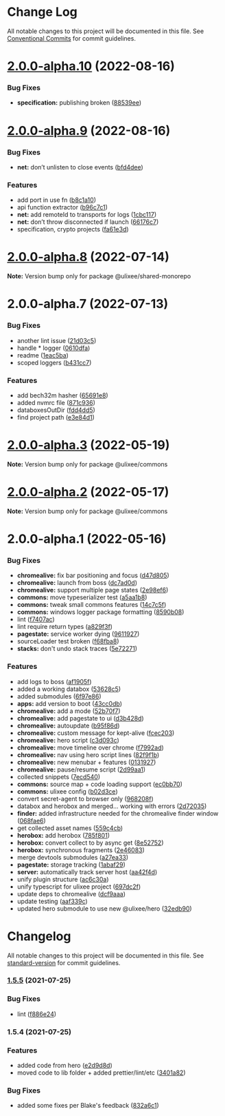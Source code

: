 # Change Log

All notable changes to this project will be documented in this file.
See [Conventional Commits](https://conventionalcommits.org) for commit guidelines.

# [2.0.0-alpha.10](https://github.com/ulixee/shared/compare/v2.0.0-alpha.9...v2.0.0-alpha.10) (2022-08-16)


### Bug Fixes

* **specification:** publishing broken ([88539ee](https://github.com/ulixee/shared/commit/88539ee5b8663d0c19b0518fb3b4ed218dd6dbbe))





# [2.0.0-alpha.9](https://github.com/ulixee/shared/compare/v2.0.0-alpha.8...v2.0.0-alpha.9) (2022-08-16)


### Bug Fixes

* **net:** don’t unlisten to close events ([bfd4dee](https://github.com/ulixee/shared/commit/bfd4deea85cdf72fec319038503744e54b1f5e69))


### Features

* add port in use fn ([b8c1a10](https://github.com/ulixee/shared/commit/b8c1a10c6da91a303d284e0e4c0723bc9f5dcf17))
* api function extractor ([b96c7c1](https://github.com/ulixee/shared/commit/b96c7c1bf68c65cdba9278591507b4a3405c8ab9))
* **net:** add remoteId to transports for logs ([1cbc117](https://github.com/ulixee/shared/commit/1cbc117230644fd1e8dc3ba14b7bf01cfdb3142d))
* **net:** don’t throw disconnected if launch ([66176c7](https://github.com/ulixee/shared/commit/66176c7c4050028749d26a9aa63dd46b0d96d3f1))
* specification, crypto projects ([fa61e3d](https://github.com/ulixee/shared/commit/fa61e3d221dacc3c1509309ebbfc7a05cf43923c))





# [2.0.0-alpha.8](https://github.com/ulixee/commons/compare/v2.0.0-alpha.7...v2.0.0-alpha.8) (2022-07-14)

**Note:** Version bump only for package @ulixee/shared-monorepo





# 2.0.0-alpha.7 (2022-07-13)


### Bug Fixes

* another lint issue ([21d03c5](https://github.com/ulixee/commons/commit/21d03c5321f712657697571a816d6e64feb45a81))
* handle * logger ([0610dfa](https://github.com/ulixee/commons/commit/0610dfa3e306718e7088644189b076b41037fc0a))
* readme ([1eac5ba](https://github.com/ulixee/commons/commit/1eac5bab9e860e3a414fab3c5242492c018afa8a))
* scoped loggers ([b431cc7](https://github.com/ulixee/commons/commit/b431cc71d5878cd4172616cef8ab8066b137df15))


### Features

* add bech32m hasher ([65691e8](https://github.com/ulixee/commons/commit/65691e8ebe2f8cae841e45457fd4cc4ccdfbbab1))
* added nvmrc file ([871c936](https://github.com/ulixee/commons/commit/871c936aaa5974a5021af054ab84b8c25213306c))
* databoxesOutDir ([fdd4dd5](https://github.com/ulixee/commons/commit/fdd4dd51549677b29332ba0bc2ddbdc6fd24f61d))
* find project path ([e3e84d1](https://github.com/ulixee/commons/commit/e3e84d19e6af38e533f536a4627a0dfe3f769006))





# [2.0.0-alpha.3](https://github.com/ulixee/ulixee/compare/v2.0.0-alpha.2...v2.0.0-alpha.3) (2022-05-19)

**Note:** Version bump only for package @ulixee/commons





# [2.0.0-alpha.2](https://github.com/ulixee/ulixee/compare/v2.0.0-alpha.1...v2.0.0-alpha.2) (2022-05-17)

**Note:** Version bump only for package @ulixee/commons





# 2.0.0-alpha.1 (2022-05-16)


### Bug Fixes

* **chromealive:** fix bar positioning and focus ([d47d805](https://github.com/ulixee/ulixee/commit/d47d80514f78f1f92c3bcdcdde6094c1eab28a50))
* **chromealive:** launch from boss ([dc7ad0d](https://github.com/ulixee/ulixee/commit/dc7ad0d4247052d937cbfbb5e6f85c6f1dcd0424))
* **chromealive:** support multiple page states ([2e98ef6](https://github.com/ulixee/ulixee/commit/2e98ef6f1bbc4de3962aec4022435d9e7e1e8500))
* **commons:** move typeserializer test ([a5aa1b8](https://github.com/ulixee/ulixee/commit/a5aa1b8173a897338896e2bf48bae73397d62d76))
* **commons:** tweak small commons features ([14c7c5f](https://github.com/ulixee/ulixee/commit/14c7c5fcf30f3357298c313a6259e2e3bf87437a))
* **commons:** windows logger package formatting ([8590b08](https://github.com/ulixee/ulixee/commit/8590b08d1fcdf735d37cf92ae60636cf43f9c6bf))
* lint ([f7407ac](https://github.com/ulixee/ulixee/commit/f7407ac4e9ea5f5b95643a9e76fd25a26cba0ddf))
* lint require return types ([a829f3f](https://github.com/ulixee/ulixee/commit/a829f3f150e788618f273c7ccfea0a3088ee41d5))
* **pagestate:** service worker dying ([9611927](https://github.com/ulixee/ulixee/commit/9611927eedc6e70321ab0f02c083504a47d203bb))
* sourceLoader test broken ([f68fba8](https://github.com/ulixee/ulixee/commit/f68fba842321b675454fb28300c618b0d394e788))
* **stacks:** don't undo stack traces ([5e72271](https://github.com/ulixee/ulixee/commit/5e7227102d6fe3f58807db1b04de3531d891bead))


### Features

* add logs to boss ([af1905f](https://github.com/ulixee/ulixee/commit/af1905f408df9e1d071ec3cd9e360f1867e413a5))
* added a working databox ([53628c5](https://github.com/ulixee/ulixee/commit/53628c56103c59c962d9d3a76eb51c682e06244b))
* added submodules ([6f97e86](https://github.com/ulixee/ulixee/commit/6f97e86bd876bddc9fe8cab0a3ebdf08913c8dae))
* **apps:** add version to boot ([43cc0db](https://github.com/ulixee/ulixee/commit/43cc0db17fe1ba955ef51cdda5dcc30d0bcfc9de))
* **chromealive:** add a mode ([52b70f7](https://github.com/ulixee/ulixee/commit/52b70f7bbd94f1045a89a13d8933af15dcbbeaf2))
* **chromealive:** add pagestate to ui ([d3b428d](https://github.com/ulixee/ulixee/commit/d3b428d5d1cf1711e396d9e9a1b34ffa537292dc))
* **chromealive:** autoupdate ([b95f86d](https://github.com/ulixee/ulixee/commit/b95f86d1592dac0d73f38cd9032e9c845d79b255))
* **chromealive:** custom message for kept-alive ([fcec203](https://github.com/ulixee/ulixee/commit/fcec203663287245a12c9caf94be1e907b5804fa))
* **chromealive:** hero script ([c3d093c](https://github.com/ulixee/ulixee/commit/c3d093cd6cb50919f4fe4a882e37b0784b418cf1))
* **chromealive:** move timeline over chrome ([f7992ad](https://github.com/ulixee/ulixee/commit/f7992ade9004afc6a36af914d7851154869152b7))
* **chromealive:** nav using hero script lines ([82f9f1b](https://github.com/ulixee/ulixee/commit/82f9f1bde103192b945d116790579d0ecf59b198))
* **chromealive:** new menubar + features ([0131927](https://github.com/ulixee/ulixee/commit/01319278c4a1adf2cc022c6c86b05712fa0f55bc))
* **chromealive:** pause/resume script ([2d99aa1](https://github.com/ulixee/ulixee/commit/2d99aa12bb68d7cfd5e1949f696afc5805fb9b4b))
* collected snippets ([7ecd540](https://github.com/ulixee/ulixee/commit/7ecd5405b7aec12815d0efc4258a0aa3efdac48a))
* **commons:** source map + code loading support ([ec0bb70](https://github.com/ulixee/ulixee/commit/ec0bb70ff0656535cf4be37db9615d2987909e69))
* **commons:** ulixee config ([b02d3ce](https://github.com/ulixee/ulixee/commit/b02d3ce4dfd04f12f7686711a9ab95c08f02e96b))
* convert secret-agent to browser only ([968208f](https://github.com/ulixee/ulixee/commit/968208f0690900dfc641ad4c8fd47b51eef6fa11))
* databox and herobox and merged... working with errors ([2d72035](https://github.com/ulixee/ulixee/commit/2d720353f4c442ac03a41b290c1e25bb501cf94a))
* **finder:** added infrastructure needed for the chromealive finder window ([068fae6](https://github.com/ulixee/ulixee/commit/068fae6f7eda4ebc936cd95caa28e33a29a46e39))
* get collected asset names ([559c4cb](https://github.com/ulixee/ulixee/commit/559c4cb5fb7ae7c349da0c95ba005b8fb551558e))
* **herobox:** add herobox ([785f801](https://github.com/ulixee/ulixee/commit/785f80128370c7dd40711ab58c1366919af3efb6))
* **herobox:** convert collect to by async get ([8e52752](https://github.com/ulixee/ulixee/commit/8e52752c07156de91bf0fd9c676da55b135c9c88))
* **herobox:** synchronous fragments ([2e46083](https://github.com/ulixee/ulixee/commit/2e46083432fd60dfef5f3c5b93e1ff1380329f39))
* merge devtools submodules ([a27ea33](https://github.com/ulixee/ulixee/commit/a27ea339784f0a5a969517571f0d6e21d5dfb52f))
* **pagestate:** storage tracking ([1abaf29](https://github.com/ulixee/ulixee/commit/1abaf29e8d88fe37dd956b2c0b1b2b858bb97368))
* **server:** automatically track server host ([aa42f4d](https://github.com/ulixee/ulixee/commit/aa42f4df27414928f04c4bd6d074bb17fd23213c))
* unify plugin structure ([ac6c30a](https://github.com/ulixee/ulixee/commit/ac6c30afd518c67b3230ff2109c90d381e21aaec))
* unify typescript for ulixee project ([697dc2f](https://github.com/ulixee/ulixee/commit/697dc2fa5e4cc9a3064f7bb17253d7ec88f1793c))
* update deps to chromealive ([dcf9aaa](https://github.com/ulixee/ulixee/commit/dcf9aaa653fec6aadc5878dd7a8d3565e151dc26))
* update testing ([aaf339c](https://github.com/ulixee/ulixee/commit/aaf339c2aa810c8303c948c872a03486e8f76396))
* updated hero submodule to use new @ulixee/hero ([32edb90](https://github.com/ulixee/ulixee/commit/32edb90f0abeef99170817aa676f141a26f986ee))





# Changelog

All notable changes to this project will be documented in this file. See [standard-version](https://github.com/conventional-changelog/standard-version) for commit guidelines.

### [1.5.5](https://github.com/ulixee/commons/compare/v1.5.4...v1.5.5) (2021-07-25)


### Bug Fixes

* lint ([f886e24](https://github.com/ulixee/commons/commit/f886e242a58f078399285a12c557a42f873001a3))

### 1.5.4 (2021-07-25)


### Features

* added code from hero ([e2d9d8d](https://github.com/ulixee/commons/commit/e2d9d8df959a242fd4c306cd568f2010181279bc))
* moved code to lib folder + added prettier/lint/etc ([3401a82](https://github.com/ulixee/commons/commit/3401a8258f9811777226f723ab2aa9c25f84455b))


### Bug Fixes

* added some fixes per Blake's feedback ([832a6c1](https://github.com/ulixee/commons/commit/832a6c1a109d7b8c45ce99e361241ac172f2906b))
